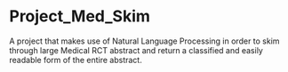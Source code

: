 # Project_Med_Skim
A project that makes use of Natural Language Processing in order to skim through large Medical RCT abstract and return a classified and easily readable form of the entire abstract. 
